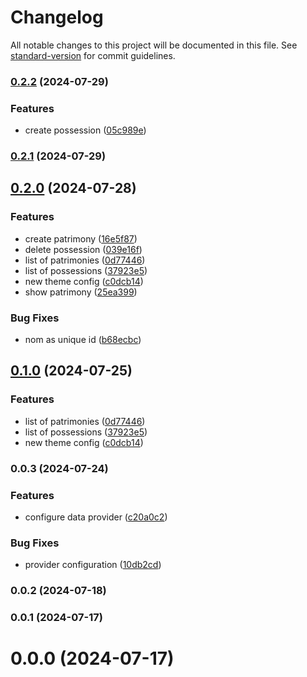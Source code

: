# Changelog

All notable changes to this project will be documented in this file. See [standard-version](https://github.com/conventional-changelog/standard-version) for commit guidelines.

### [0.2.2](https://github.com/harena-com/harena.com-ui/compare/v0.2.0...v0.2.2) (2024-07-29)

### Features

- create possession ([05c989e](https://github.com/harena-com/harena.com-ui/commit/05c989ebf6815b498b1319ed7afeb6d180c32c1c))

### [0.2.1](https://github.com/harena-com/harena.com-ui/compare/v0.2.0...v0.2.1) (2024-07-29)

## [0.2.0](https://github.com/harena-com/harena.com-ui/compare/v0.0.3...v0.2.0) (2024-07-28)

### Features

- create patrimony ([16e5f87](https://github.com/harena-com/harena.com-ui/commit/16e5f87ec1baa62a77d9e93adbf9a6424dd5f545))
- delete possession ([039e16f](https://github.com/harena-com/harena.com-ui/commit/039e16f4219dc55c2ea00a98c55345d63fb35344))
- list of patrimonies ([0d77446](https://github.com/harena-com/harena.com-ui/commit/0d774469044892badf33d67b9b0642534c75eee1))
- list of possessions ([37923e5](https://github.com/harena-com/harena.com-ui/commit/37923e5eb695efbcd9a7de135190c791eaa779e3))
- new theme config ([c0dcb14](https://github.com/harena-com/harena.com-ui/commit/c0dcb143a9fa6d69f3309cb97c6c1abad3e8d8d1))
- show patrimony ([25ea399](https://github.com/harena-com/harena.com-ui/commit/25ea3999498a2bd2b2e949fe123c5e28cce226b0))

### Bug Fixes

- nom as unique id ([b68ecbc](https://github.com/harena-com/harena.com-ui/commit/b68ecbc9f7eac0bd99abbc419ef1ec2d330d48dc))

## [0.1.0](https://github.com/harena-com/harena.com-ui/compare/v0.0.3...v0.1.0) (2024-07-25)

### Features

- list of patrimonies ([0d77446](https://github.com/harena-com/harena.com-ui/commit/0d774469044892badf33d67b9b0642534c75eee1))
- list of possessions ([37923e5](https://github.com/harena-com/harena.com-ui/commit/37923e5eb695efbcd9a7de135190c791eaa779e3))
- new theme config ([c0dcb14](https://github.com/harena-com/harena.com-ui/commit/c0dcb143a9fa6d69f3309cb97c6c1abad3e8d8d1))

### 0.0.3 (2024-07-24)

### Features

- configure data provider ([c20a0c2](https://github.com/harena-com/harena.com-ui/commit/c20a0c22dce104a8f19580aa72eb7271e8804017))

### Bug Fixes

- provider configuration ([10db2cd](https://github.com/harena-com/harena.com-ui/commit/10db2cd2e243c01f0f7005907ffa2ffcac86d9c2))

### 0.0.2 (2024-07-18)

### 0.0.1 (2024-07-17)

# 0.0.0 (2024-07-17)
